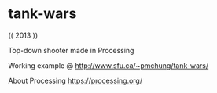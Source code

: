 # tank-wars

(( 2013 ))

Top-down shooter made in Processing

Working example @ http://www.sfu.ca/~pmchung/tank-wars/

About Processing https://processing.org/
